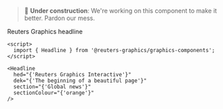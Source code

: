 > 🔨 **Under construction**: We're working on this component to make it better. Pardon our mess.

Reuters Graphics headline

```svelte
<script>
  import { Headline } from '@reuters-graphics/graphics-components';
</script>

<Headline
  hed="{'Reuters Graphics Interactive'}"
  dek="{'The beginning of a beautiful page'}"
  section="{'Global news'}"
  sectionColour="{'orange'}"
/>
```
